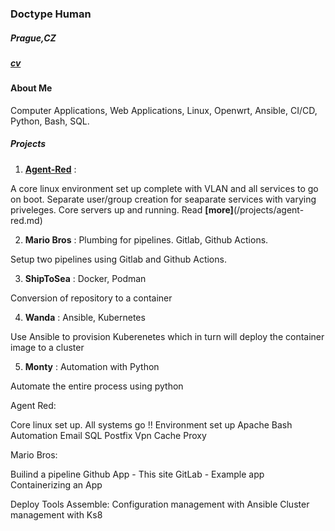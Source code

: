 
### Doctype Human     

##### Prague,CZ

##### [cv](/Resume_AF.pdf)


#### About Me

Computer Applications, Web Applications, Linux, Openwrt, Ansible, CI/CD, Python, Bash, SQL.



##### Projects


1. **[Agent-Red](/projects/agent-red.md)** :


 A core linux environment set up complete with VLAN and all services to go on boot. Separate user/group  creation for seaparate services with varying priveleges.
 Core servers up and running. Read __[more]__(/projects/agent-red.md) 

2. **Mario Bros** : Plumbing for pipelines. Gitlab, Github Actions.

 Setup two pipelines using Gitlab and Github Actions. 


3. **ShipToSea** : Docker, Podman

 Conversion of repository to a container



4. **Wanda** : Ansible, Kubernetes

 Use Ansible to provision Kuberenetes which in turn will deploy the container image to a cluster



5. **Monty** : Automation with Python
  
  Automate the entire process using python



Agent Red:

Core linux set up. All systems go !!
Environment set up
Apache
Bash Automation
Email
SQL
Postfix
Vpn
Cache
Proxy

Mario Bros:

Builind a pipeline
Github App - This site
GitLab - Example app
Containerizing an App

Deploy Tools Assemble:
Configuration management with Ansible
Cluster management with Ks8

